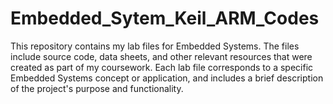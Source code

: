 # Embedded_Sytem_Keil_ARM_Codes
This repository contains my lab files for Embedded Systems. The files include source code, data sheets, and other relevant resources that were created as part of my coursework. Each lab file corresponds to a specific Embedded Systems concept or application, and includes a brief description of the project's purpose and functionality.
